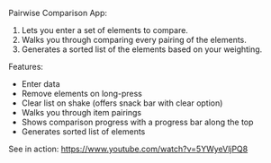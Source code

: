 Pairwise Comparison App:
  1. Lets you enter a set of elements to compare.
  2. Walks you through comparing every pairing of the elements.
  3. Generates a sorted list of the elements based on your weighting.
  
Features: 
  - Enter data
  - Remove elements on long-press
  - Clear list on shake (offers snack bar with clear option) 
  - Walks you through item pairings
  - Shows comparison progress with a progress bar along the top
  - Generates sorted list of elements
  
See in action: 
https://www.youtube.com/watch?v=5YWyeVljPQ8
